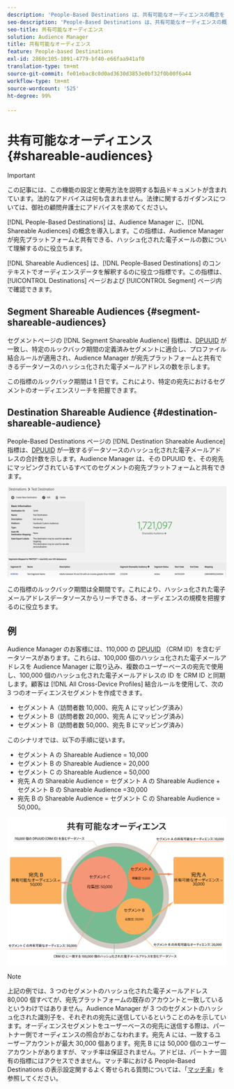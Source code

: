 ```yaml
---
description: 'People-Based Destinations は、共有可能なオーディエンスの概念を Audience Manager に導入します。この指標は、Audience Manager が宛先プラットフォームと共有できる、ハッシュ化された電子メールの数について理解するのに役立ちます。 '
seo-description: 'People-Based Destinations は、共有可能なオーディエンスの概念を Audience Manager に導入します。この指標は、Audience Manager が宛先プラットフォームと共有できる、ハッシュ化された電子メールの数について理解するのに役立ちます。 '
seo-title: 共有可能なオーディエンス
solution: Audience Manager
title: 共有可能なオーディエンス
feature: People-based Destinations
exl-id: 2860c105-1091-4779-bf40-e66faa941af0
translation-type: tm+mt
source-git-commit: fe01ebac8c0d0ad3630d3853e0bf32f0b00f6a44
workflow-type: tm+mt
source-wordcount: '525'
ht-degree: 99%

---
```


# 共有可能なオーディエンス {#shareable-audiences}

>[!IMPORTANT]
>この記事には、この機能の設定と使用方法を説明する製品ドキュメントが含まれています。法的なアドバイスは何も含まれません。法律に関するガイダンスについては、御社の顧問弁護士にアドバイスを求めてください。

[!DNL People-Based Destinations] は、Audience Manager に、[!DNL Shareable Audiences] の概念を導入します。この指標は、Audience Manager が宛先プラットフォームと共有できる、ハッシュ化された電子メールの数について理解するのに役立ちます。

[!DNL Shareable Audiences] は、[!DNL People-Based Destinations] のコンテキストでオーディエンスデータを解釈するのに役立つ指標です。この指標は、[!UICONTROL Destinations] ページおよび [!UICONTROL Segment] ページ内で確認できます。

## Segment Shareable Audiences {#segment-shareable-audiences}

セグメントページの [!DNL Segment Shareable Audience] 指標は、[DPUUID](../../reference/ids-in-aam.md) が一致し、特定のルックバック期間の定義済みセグメントに適合し、プロファイル結合ルールが適用され、Audience Manager が宛先プラットフォームと共有できるデータソースのハッシュ化された電子メールアドレスの数を示します。

この指標のルックバック期間は 1 日です。これにより、特定の宛先におけるセグメントのオーディエンスリーチを把握できます。

## Destination Shareable Audience {#destination-shareable-audience}

People-Based Destinations ページの [!DNL Destination Shareable Audience] 指標は、[DPUUID](../../reference/ids-in-aam.md) が一致するデータソースのハッシュ化された電子メールアドレスの合計数を示します。Audience Manager は、その DPUUID を、その宛先にマッピングされているすべてのセグメントの宛先プラットフォームと共有できます。

![shareable-audiences](assets/dest-shareable-audiences.png)

この指標のルックバック期間は全期間です。これにより、ハッシュ化された電子メールアドレスデータソースからリーチできる、オーディエンスの規模を把握するのに役立ちます。

## 例

Audience Manager のお客様には、110,000 の [DPUUID](../../reference/ids-in-aam.md) （CRM ID）を含むデータソースがあります。これらは、100,000 個のハッシュ化された電子メールアドレスを Audience Manager に取り込み、複数のユーザーベースの宛先で使用し、100,000 個のハッシュ化された電子メールアドレスの ID を CRM ID と同期します。顧客は [!DNL All Cross-Device Profiles] 結合ルールを使用して、次の 3 つのオーディエンスセグメントを作成できます。

* セグメント A（訪問者数 10,000、宛先 A にマッピング済み）
* セグメント B（訪問者数 20,000、宛先 A にマッピング済み）
* セグメント B（訪問者数 50,000、宛先 B にマッピング済み）

このシナリオでは、以下の手順に従います。

* セグメント A の Shareable Audience = 10,000
* セグメント B の Shareable Audience = 20,000
* セグメント C の Shareable Audience = 50,000
* 宛先 A の Shareable Audience = セグメント A の Shareable Audience + セグメント B の Shareable Audience =30,000
* 宛先 B の Shareable Audience = セグメント C の Shareable Audience = 50,000。

![shareable-audiences-diagram](assets/shareable-audiences.png)

>[!NOTE]
>
>上記の例では、3 つのセグメントのハッシュ化された電子メールアドレス 80,000 個すべてが、宛先プラットフォームの既存のアカウントと一致しているというわけではありません。Audience Manager が 3 つのセグメントのハッシュ化された識別子を、それぞれの宛先に送信しているということのみを示しています。オーディエンスセグメントをユーザーベースの宛先に送信する際は、パートナー側でオーディエンスの照合がおこなわれます。宛先 A には、一致するユーザーアカウントが最大 30,000 個あります。宛先 B には 50,000 個のユーザーアカウントがありますが、マッチ率は保証されません。アドビは、パートナー固有の指標にはアクセスできません。マッチ率における People-Based Destinations の表示設定関するよく寄せられる質問については、「[マッチ率](../../faq/faq-people-based-destinations.md#match-rates)」を参照してください。

